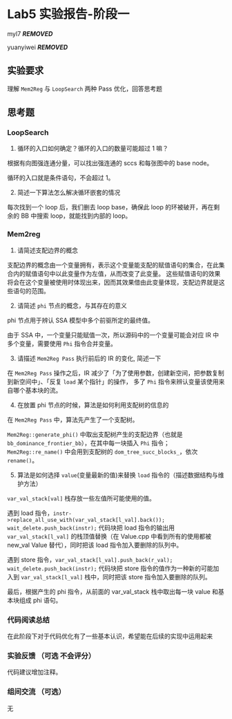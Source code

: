 # Lab5 实验报告-阶段一

myl7 ***REMOVED***

yuanyiwei ***REMOVED***

## 实验要求

理解 `Mem2Reg` 与 `LoopSearch` 两种 Pass 优化，回答思考题

## 思考题

### LoopSearch

1. 循环的入口如何确定？循环的入口的数量可能超过 1 嘛？

根据有向图强连通分量，可以找出强连通的 sccs 和每张图中的 base node。

循环的入口就是条件语句，不会超过 1。

2. 简述一下算法怎么解决循环嵌套的情况

每次找到一个 loop 后，我们删去 loop base，确保此 loop 的环被破开，再在剩余的 BB 中搜索 loop，就能找到内部的 loop。

### Mem2reg

1. 请简述支配边界的概念

支配边界的概念由一个变量拥有，表示这个变量能支配的赋值语句的集合，在此集合内的赋值语句中以此变量作为左值，从而改变了此变量。
这些赋值语句的效果将会在这个变量被使用时体现出来，因而其效果借由此变量体现，支配边界就是这些语句的范围。

2. 请简述 `phi` 节点的概念，与其存在的意义

phi 节点用于辨认 SSA 模型中多个前驱所定的最终值。

由于 SSA 中，一个变量只能赋值一次，所以源码中的一个变量可能会对应 IR 中多个变量，需要使用 `Phi` 指令合并变量。

3. 请描述 `Mem2Reg Pass` 执行前后的 IR 的变化, 简述一下

在 `Mem2Reg Pass` 操作之后，IR 减少了「为了使用参数，创建新空间，把参数复制到新空间中」、「反复 `load` 某个指针」的操作，
多了 `Phi` 指令来辨认变量该使用来自哪个基本块的流。

4. 在放置 phi 节点的时候，算法是如何利用支配树的信息的

在 `Mem2Reg Pass` 中，算法先产生了一个支配树。

`Mem2Reg::generate_phi()` 中取出支配树产生的支配边界（也就是 `bb_dominance_frontier_bb`），在其中每一块插入 `Phi` 指令；
`Mem2Reg::re_name()` 中会用到支配树的 `dom_tree_succ_blocks_`，依次 `rename()`。

5. 算法是如何选择 `value`(变量最新的值)来替换 `load` 指令的（描述数据结构与维护方法）

`var_val_stack[val]` 栈存放一些左值所可能使用的值。

遇到 load 指令，`instr->replace_all_use_with(var_val_stack[l_val].back()); wait_delete.push_back(instr);` 代码块把 load 指令的输出用 `var_val_stack[l_val]` 的栈顶值替换（在 Value.cpp 中看到所有的使用都被 new_val Value 替代），同时把该 load 指令加入要删除的队列中。

遇到 store 指令，`var_val_stack[l_val].push_back(r_val); wait_delete.push_back(instr);` 代码块把 store 指令的值作为一种新的可能加入到 `var_val_stack[l_val]` 栈中，同时把该 store 指令加入要删除的队列。

最后，根据产生的 phi 指令，从前面的 var_val_stack 栈中取出每一块 value 和基本块组成 phi 语句。

### 代码阅读总结

在此阶段下对于代码优化有了一些基本认识，希望能在后续的实现中运用起来

### 实验反馈 （可选 不会评分）

代码建议增加注释。

### 组间交流 （可选）

无
